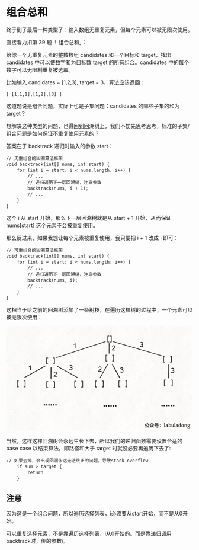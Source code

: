 # 组合总和

终于到了最后一种类型了：输入数组无重复元素，但每个元素可以被无限次使用。

直接看力扣第 39 题「 组合总和」：

给你一个无重复元素的整数数组 candidates 和一个目标和 target，找出 candidates 中可以使数字和为目标数 target 的所有组合。candidates 中的每个数字可以无限制重复被选取。

比如输入 candidates = [1,2,3], target = 3，算法应该返回：

```
[ [1,1,1],[1,2],[3] ]
```

这道题说是组合问题，实际上也是子集问题：candidates 的哪些子集的和为 target？

想解决这种类型的问题，也得回到回溯树上，我们不妨先思考思考，标准的子集/组合问题是如何保证不重复使用元素的？

答案在于 backtrack 递归时输入的参数 start：

```
// 无重组合的回溯算法框架
void backtrack(int[] nums, int start) {
    for (int i = start; i < nums.length; i++) {
        // ...
        // 递归遍历下一层回溯树，注意参数
        backtrack(nums, i + 1);
        // ...
    }
}
```

这个 i 从 start 开始，那么下一层回溯树就是从 start + 1 开始，从而保证 nums[start] 这个元素不会被重复使用。

那么反过来，如果我想让每个元素被重复使用，我只要把 i + 1 改成 i 即可：

```
// 可重组合的回溯算法框架
void backtrack(int[] nums, int start) {
    for (int i = start; i < nums.length; i++) {
        // ...
        // 递归遍历下一层回溯树，注意参数
        backtrack(nums, i);
        // ...
    }
}
```

这相当于给之前的回溯树添加了一条树枝，在遍历这棵树的过程中，一个元素可以被无限次使用：

![](imgs/10.jpg)

当然，这样这棵回溯树会永远生长下去，所以我们的递归函数需要设置合适的 base case 以结束算法，即路径和大于 target 时就没必要再遍历下去了:

```
// 如果去掉，会出现回溯永远无法终止的问题，导致stack overflow
	if sum > target {
		return
	}
```

## 注意

因为这是一个组合问题，所以遍历选择列表，i必须要从start开始，而不是从0开始。

可以重复选择元素，不是靠遍历选择列表，i从0开始的。而是靠递归调用backtrack时，传的参数i。